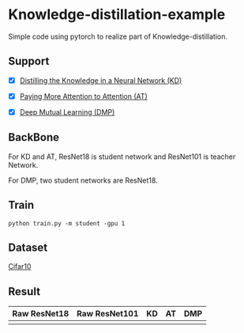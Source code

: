# Knowledge-distillation-example
Simple code using pytorch to realize part of Knowledge-distillation.

## Support
- [x] [Distilling the Knowledge in a Neural Network (KD)](https://arxiv.org/pdf/1503.02531.pdf)

- [x] [Paying More Attention to Attention (AT)](https://arxiv.org/pdf/1612.03928.pdf)

- [x] [Deep Mutual Learning (DMP)](https://arxiv.org/pdf/1706.00384.pdf)

## BackBone
For KD and AT, ResNet18 is student network and ResNet101 is teacher Network.

For DMP, two student networks are ResNet18.

## Train
```Script
python train.py -m student -gpu 1
```
## Dataset

[Cifar10](http://www.cs.toronto.edu/~kriz/cifar.html)

## Result
Raw ResNet18  | Raw ResNet101 | KD | AT | DMP
--------- | --------| --------- | --------| --------- | 
          |         |           |         |           |  
